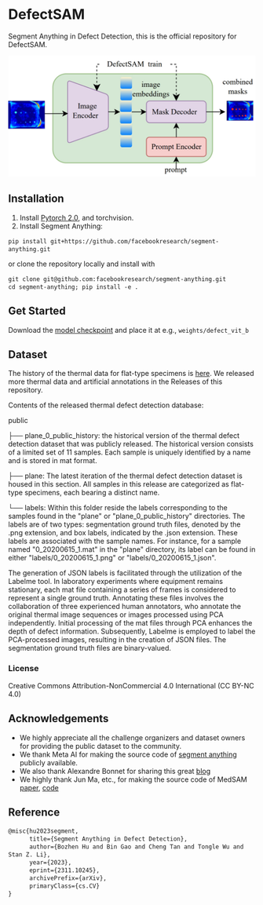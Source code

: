 # DefectSAM
Segment Anything in Defect Detection, this is the official repository for DefectSAM.

![img](./imgs/DefectSAM-model.png)



## Installation
1. Install [Pytorch 2.0](https://pytorch.org/get-started/locally/), and torchvision.
2. Install Segment Anything:

```
pip install git+https://github.com/facebookresearch/segment-anything.git
```

or clone the repository locally and install with

```
git clone git@github.com:facebookresearch/segment-anything.git
cd segment-anything; pip install -e .
```


## Get Started
Download the [model checkpoint](https://drive.google.com/file/d/1VX8O7R7UCUg8In9SShLxK1lVRi97luEf/view?usp=sharing) and place it at e.g., `weights/defect_vit_b`

## Dataset
The history of the thermal data for flat-type specimens is [here](https://github.com/bozhenhhu/Deep-Learning-Models-for-Defect-Detection). We released more thermal data and artificial annotations in the Releases of this repository.

Contents of the released thermal defect detection database:

public

 ├── plane_0_public_history: the historical version of the thermal defect detection dataset that was publicly released. The historical version consists of a limited set of 11 samples. Each sample is uniquely identified by a name and is stored in mat format.
 
 ├── plane: The latest iteration of the thermal defect detection dataset is housed in this section. All samples in this release are categorized as flat-type specimens, each bearing a distinct name.
 
└── labels: Within this folder reside the labels corresponding to the samples found in the "plane" or "plane_0_public_history" directories. The labels are of two types: segmentation ground truth files, denoted by the .png extension, and box labels, indicated by the .json extension. These labels are associated with the sample names. For instance, for a sample named "0_20200615_1.mat" in the "plane" directory, its label can be found in either "labels/0_20200615_1.png" or "labels/0_20200615_1.json".


The generation of JSON labels is facilitated through the utilization of the Labelme tool. In laboratory experiments where equipment remains stationary, each mat file containing a series of frames is considered to represent a single ground truth. Annotating these files involves the collaboration of three experienced human annotators, who annotate the original thermal image sequences or images processed using PCA independently. Initial processing of the mat files through PCA enhances the depth of defect information. Subsequently, Labelme is employed to label the PCA-processed images, resulting in the creation of JSON files. The segmentation ground truth files are binary-valued.


### License
Creative Commons Attribution-NonCommercial 4.0 International (CC BY-NC 4.0)


## Acknowledgements
- We highly appreciate all the challenge organizers and dataset owners for providing the public dataset to the community.
- We thank Meta AI for making the source code of [segment anything](https://github.com/facebookresearch/segment-anything) publicly available.
- We also thank Alexandre Bonnet for sharing this great [blog](https://encord.com/blog/learn-how-to-fine-tune-the-segment-anything-model-sam/)
- We highly thank Jun Ma, etc., for making the source code of MedSAM [paper](https://arxiv.org/abs/2304.12306), [code](https://github.com/bowang-lab/MedSAM)

## Reference
```
@misc{hu2023segment,
      title={Segment Anything in Defect Detection}, 
      author={Bozhen Hu and Bin Gao and Cheng Tan and Tongle Wu and Stan Z. Li},
      year={2023},
      eprint={2311.10245},
      archivePrefix={arXiv},
      primaryClass={cs.CV}
}
```
